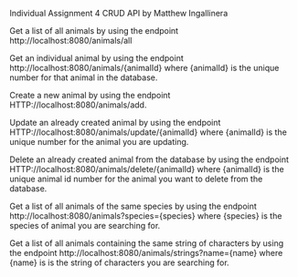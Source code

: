 Individual Assignment 4 CRUD API by Matthew Ingallinera

Get a list of all animals by using the endpoint http://localhost:8080/animals/all

Get an individual animal by using the endpoint http://localhost:8080/animals/{animalId} where {animalId} is the unique number for that animal in the database.

Create a new animal by using the endpoint HTTP://localhost:8080/animals/add.

Update an already created animal by using the endpoint HTTP://localhost:8080/animals/update/{animalId} where  {animalId} is the unique number for the animal you are updating.

Delete an already created animal from the database by using the endpoint HTTP://localhost:8080/animals/delete/{animalId} where {animalId} is the unique animal id number for the animal you want to delete from the database.

Get a list of all animals of the same species by using the endpoint http://localhost:8080/animals?species={species} where {species} is the species of animal you are searching for.

Get a list of all animals containing the same string of characters by using the endpoint http://localhost:8080/animals/strings?name={name} where {name} is is the string of characters you are searching for.

